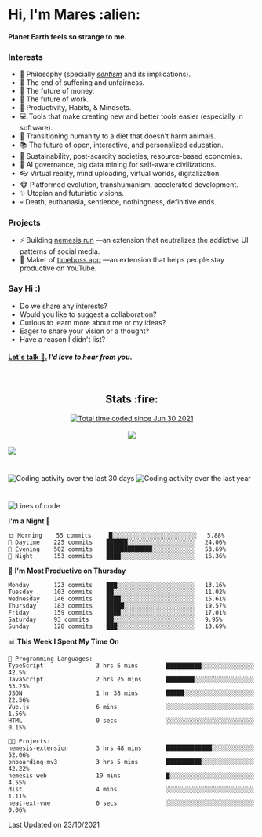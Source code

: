 <h1>Hi, I'm Mares :alien:</h1>

#### Planet Earth feels so strange to me.

### **Interests**

- 🌊 Philosophy (specially [_sentism_][sentismmedium] and its implications).
- 🎯 The end of suffering and unfairness.
- 💸 The future of money.
- 💼 The future of work.
- 🧠 Productivity, Habits, & Mindsets.
- 💻 Tools that make creating new and better tools easier (especially in software).
- 🥗 Transitioning humanity to a diet that doesn't harm animals.
- 📚 The future of open, interactive, and personalized education.
- 🌱 Sustainability, post-scarcity societies, resource-based economies.
- 🤖 AI governance, big data mining for self-aware civilizations.
- 👓 Virtual reality, mind uploading, virtual worlds, digitalization.
- 🐵 Platformed evolution, transhumanism, accelerated development.
- ✨ Utopian and futuristic visions.
- 💀 Death, euthanasia, sentience, nothingness, definitive ends.


### **Projects**

- ⚡ Building [nemesis.run](https://nemesis.run) —an extension that neutralizes the addictive UI patterns of social media.
- 💎 Maker of [timeboss.app](https://timeboss.app) —an extension that helps people stay productive on YouTube.


### **Say Hi :)**

- Do we share any interests?
- Would you like to suggest a collaboration?
- Curious to learn more about me or my ideas?
- Eager to share your vision or a thought?
- Have a reason I didn't list?

#### [Let's talk :wave:.](mailto:mareszhar@gmail.com) _I'd love to hear from you_.

[sentismmedium]: https://medium.com/@mareszhar/born-a-prisoner-a-reflection-about-life-its-struggles-and-a-plan-to-escape-d8566ce9b026

<br>

<h2 align="center">Stats :fire:</h2>

<div align="center">
  <a href="https://wakatime.com/@cfdc0e0d-4860-4b62-9ff0-cb659185525e">
    <img src="https://wakatime.com/badge/user/cfdc0e0d-4860-4b62-9ff0-cb659185525e.svg" alt="Total time coded since Jun 30 2021" />
  </a>
</div>

<br>

<div align="center">
  <img src="https://github-readme-streak-stats.herokuapp.com?user=mareszhar&theme=black-ice&hide_border=true&stroke=FFFFFF15&ring=DF8FFE&fire=DF8FFE&currStreakLabel=DF8FFE&background=1A232A&currStreakNum=86FFAB">
</div>

<!-- Add or remove this: &dates=B1AAB3FF at the end of the streak stats URL if they get bugged and aren't updating -->

<br>

<img src="https://activity-graph.herokuapp.com/graph?username=mareszhar&theme=nord&bg_color=00000000&color=979797&line=DF8FFE&point=00000000&area=true&hide_border=true">

<br>

<h1></h1>

<img src="https://wakatime.com/share/@mares/5df0ff02-9c79-41b4-b540-51dc9c65a57b.svg" alt="Coding activity over the last 30 days" />
<img src="https://wakatime.com/share/@mares/ea89ba71-f374-40af-930c-e0655909fe37.svg" alt="Coding activity over the last year" />

<h1></h1>

<!--START_SECTION:waka-->
![Lines of code](https://img.shields.io/badge/From%20Hello%20World%20I%27ve%20Written-156483%20lines%20of%20code-blue)

**I'm a Night 🦉** 

```text
🌞 Morning    55 commits     █░░░░░░░░░░░░░░░░░░░░░░░░   5.88% 
🌆 Daytime    225 commits    ██████░░░░░░░░░░░░░░░░░░░   24.06% 
🌃 Evening    502 commits    █████████████░░░░░░░░░░░░   53.69% 
🌙 Night      153 commits    ████░░░░░░░░░░░░░░░░░░░░░   16.36%

```
📅 **I'm Most Productive on Thursday** 

```text
Monday       123 commits    ███░░░░░░░░░░░░░░░░░░░░░░   13.16% 
Tuesday      103 commits    ██░░░░░░░░░░░░░░░░░░░░░░░   11.02% 
Wednesday    146 commits    ████░░░░░░░░░░░░░░░░░░░░░   15.61% 
Thursday     183 commits    █████░░░░░░░░░░░░░░░░░░░░   19.57% 
Friday       159 commits    ████░░░░░░░░░░░░░░░░░░░░░   17.01% 
Saturday     93 commits     ██░░░░░░░░░░░░░░░░░░░░░░░   9.95% 
Sunday       128 commits    ███░░░░░░░░░░░░░░░░░░░░░░   13.69%

```


📊 **This Week I Spent My Time On** 

```text
💬 Programming Languages: 
TypeScript               3 hrs 6 mins        ██████████░░░░░░░░░░░░░░░   42.5% 
JavaScript               2 hrs 25 mins       ████████░░░░░░░░░░░░░░░░░   33.25% 
JSON                     1 hr 38 mins        █████░░░░░░░░░░░░░░░░░░░░   22.56% 
Vue.js                   6 mins              ░░░░░░░░░░░░░░░░░░░░░░░░░   1.56% 
HTML                     0 secs              ░░░░░░░░░░░░░░░░░░░░░░░░░   0.15%

🐱‍💻 Projects: 
nemesis-extension        3 hrs 48 mins       █████████████░░░░░░░░░░░░   52.06% 
onboarding-mv3           3 hrs 5 mins        ██████████░░░░░░░░░░░░░░░   42.22% 
nemesis-web              19 mins             █░░░░░░░░░░░░░░░░░░░░░░░░   4.55% 
dist                     4 mins              ░░░░░░░░░░░░░░░░░░░░░░░░░   1.11% 
neat-ext-vue             0 secs              ░░░░░░░░░░░░░░░░░░░░░░░░░   0.06%

```


 Last Updated on 23/10/2021
<!--END_SECTION:waka-->
